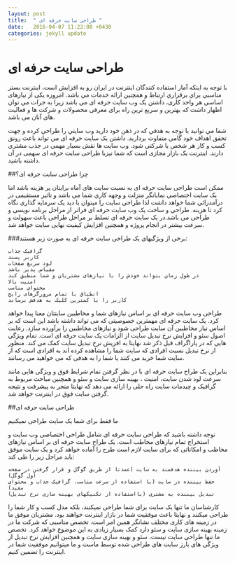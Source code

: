 ```yaml
---
layout: post
title:  " طراحی سایت حرفه ای "
date:   2016-04-07 11:22:00 +0430
categories: jekyll update
---
```


# طراحی سایت حرفه ای
با توجه به اینکه آمار استفاده کنندگان اينترنت در ايران رو به افزايش است، اينترنت بستر مناسبي براي برقراري ارتباط  و همچنين ارائه خدمات مي باشد. امروزه یکی از نیازهای اساسی هر واحد کاری، داشتن یک وب سایت حرفه ای می باشد زیرا به جرات می توان اظهار داشت که بهترین و سریع ترین راه برای معرفی محصولات و شرکت ها و فعالیت های آنان می باشد.

شما مي توانيد با توجه به هدفي که در ذهن خود داريد وب سايتي را طراحي کرده و جهت تحقق اهداف خود گامي متفاوت برداريد. داشتن یک سایت حرفه ای مي تواند باعث رونق کسب و کار هر شخص يا شرکتي شود. وب سايت ها نقش بسيار مهمي در جذب مشتري دارند. اینترنت یک بازار مجازی است که شما نیزبا طراحی سایت حرفه ای سهمی در آن داشته باشید.


##چرا طراحی سایت حرفه ای؟

ممکن است طراحی سایت حرفه ای به نسبت سایت های آماه برايتان پر هزينه باشد اما يک سايت اختصاصي نمايانگر منزلت و وجهه کاري شما مي باشد و تاثیر مستقیمی در درآمدزائی شما خواهد داشت لذا طراحی سایت را میتوان با دید یک سرمایه گذاری نگاه کرد تا هزینه. طراحی و ساخت یک وب سایت حرفه ای فراتر از مراحل برنامه نویسی و طراحی می باشد.در یک سایت حرفه ای تسلط بر مراحل طراحی باعث سهولت و سرعت بیشتر در انجام پروژه و همچنین افزایش کیفیت نهایی سایت خواهد شد.


###برخی از ویژگیهای یک طراحی سایت حرفه ای به صورت زیر هستند:

    گرافیک جذاب
    کاربر پسند
    لود سریع صفحات
    مقیاس پذیر باشد
    در طول زمان بتواند خودش را با نیازهای مشتریان و شما منطبق کند
    امنیت بالا
    محتوای مناسب
    انطباق با تمام مرورگرهای رایج
    کاربر را با کمترین کلیک به هدفش برساند


طراحی وب سایت حرفه ای بر اساس نیازهای شما و مخاطبین سایتتان معنا پیدا خواهد کرد. یک سایت حرفه ای مهمترین خصوصیتی که می تواند داشته باشد این است که بر اساس نیاز مخاطبین آن سایت طراحی شود و نیازهای مخاطبین را برآورده سازد. رعایت اصول سئو و افزایش نرخ تبدیل سایت از الزامات یک سایت حرفه ای است. تمام ویژگی هایی که در پاراگراف قبل ذکر شد نهایتا به افزیش نرخ تبدیل سایت کمک می کند. منظور از نرخ تبدیل نسبت افرادی که سایت شما را مشاهده کرده اند به افرادی است که از سایت شما خرید می کنند یا شما را به هدفی که می خواهید می رسانند.

بنابراین یک طراح سایت حرفه ای با در نظر گرفتن تمام شرایط فوق و ویژگی هایی مانند سرعت لود شدن سایت، امنیت ، بهینه سازی سایت و سئو و همچنین مباحث مربوط به گرافیک و چیدمات سایت راه حلی را ارائه می دهد که نهایتا منجر به پیشرفت و نتیجه گرفتن سایت فوق در اینترنت خواهد شد.

##طراحی سایت حرفه ای

ما فقط برای شما یک سایت طراحی نمیکنیم

توجه داشته باشید که طراحی سایت حرفه ای شامل طراحی اختصاصی وب سایت و استخراج تمام نیازهای مخاطب است. یک طراح سایت حرفه ای بر اساس نیازهای مخاطب و امکاناتی که برای سایت لازم است طرح را آماده خواهد کرد و یک سایت موفق باید مراحل زیر را طی کند:

    آوردن بیننده هدفمند به سایت (عمدتا از طریق گوگل و قرار گرفتن در صفحه اول گوگل)
    حفظ بیننده در سایت (با استفاده از سرعت مناسب، گرافیک جذاب و محتوای مفید)
    تبدیل بیننده به مشتری (بااستفاده از تکنیکهای بهینه سازی نرخ تبدیل)

کارشناسان ما تنها یک سایت برای شما طراحی نمیکنند، بلکه مدل کسب و کار شما را طراحی میکنند و نهایتا باعث موفقیت شما در بازار اینترنت خواهند بود. مشتریان موفق ما در زمینه های کاری مختلف نشانگر همین امر است. تخصص مناسبی که شرکت ما در زمینه بهینه سازی سایت و سئو دارد کمک بسیار زیادی به این موضوع خواهد کرد. تخصص ما تنها طراحی سایت نیست، سئو و بهینه سازی سایت و همچنین افزایش نرخ تبدیل از ویژگی های بارز سایت های طراحی شده توسط ماست و ما میتوانیم موفقیت شما در اینترنت را تضمین کنیم.
